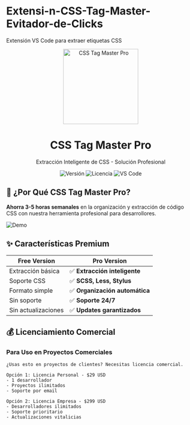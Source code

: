 # Extensi-n-CSS-Tag-Master-Evitador-de-Clicks
Extensión VS Code para extraer etiquetas CSS
<p align="center">
  <img src="images/logo.png" width="200" alt="CSS Tag Master Pro">
  <h1 align="center">CSS Tag Master Pro</h1>
  <p align="center">Extracción Inteligente de CSS - Solución Profesional</p>
  
  <p align="center">
    <img src="https://img.shields.io/badge/Version-2.0.0-blue" alt="Versión">
    <img src="https://img.shields.io/badge/Licencia-Dual-brightgreen" alt="Licencia">
    <img src="https://img.shields.io/badge/VS_Code-%3E=1.60.0-orange" alt="VS Code">
  </p>
</p>

## 🚀 ¿Por Qué CSS Tag Master Pro?

**Ahorra 3-5 horas semanales** en la organización y extracción de código CSS con nuestra herramienta profesional para desarrollores.

![Demo](images/demo.gif)

## ✨ Características Premium

| Free Version | Pro Version |
|--------------|-------------|
| Extracción básica | ✅ **Extracción inteligente** |
| Soporte CSS | ✅ **SCSS, Less, Stylus** |
| Formato simple | ✅ **Organización automática** |
| Sin soporte | ✅ **Soporte 24/7** |
| Sin actualizaciones | ✅ **Updates garantizados** |

## 💰 Licenciamiento Comercial

### Para Uso en Proyectos Comerciales

```text
¿Usas esto en proyectos de clientes? Necesitas licencia comercial.

Opción 1: Licencia Personal - $29 USD
- 1 desarrollador
- Proyectos ilimitados
- Soporte por email

Opción 2: Licencia Empresa - $299 USD  
- Desarrolladores ilimitados
- Soporte prioritario
- Actualizaciones vitalicias
